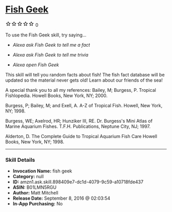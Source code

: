 # [Fish Geek](http://alexa.amazon.com/#skills/amzn1.ask.skill.898409e7-dc1d-4079-9c59-a10718fde437)
![0 stars](../../images/ic_star_border_black_18dp_1x.png)![0 stars](../../images/ic_star_border_black_18dp_1x.png)![0 stars](../../images/ic_star_border_black_18dp_1x.png)![0 stars](../../images/ic_star_border_black_18dp_1x.png)![0 stars](../../images/ic_star_border_black_18dp_1x.png) 0

To use the Fish Geek skill, try saying...

* *Alexa ask Fish Geek to tell me a fact*

* *Alexa ask Fish Geek to tell me trivia*

* *Alexa open Fish Geek*

This skill will tell you random facts about fish!  The fish fact database will be updated so the material never gets old!  Learn about our friends of the sea!

A special thank you to all my references:
Bailey, M; Burgess, P. Tropical Fishlopedia. Howell Books, New York, NY; 2000.

Burgess, P; Bailey, M; and Exell, A. A-Z of Tropical Fish. Howell, New York, NY; 1998.

Burgess, WE; Axelrod, HR; Hunziker III, RE. Dr. Burgess's Mini Atlas of Marine Aquarium Fishes. T.F.H. Publications, Neptune City, NJ; 1997.

Alderton, D. The Complete Guide to Tropical Aquarium Fish Care Howell Books, New York, NY; 1998.

***

### Skill Details

* **Invocation Name:** fish geek
* **Category:** null
* **ID:** amzn1.ask.skill.898409e7-dc1d-4079-9c59-a10718fde437
* **ASIN:** B01LMN5RGU
* **Author:** Matt Mitchell
* **Release Date:** September 8, 2016 @ 02:03:54
* **In-App Purchasing:** No
